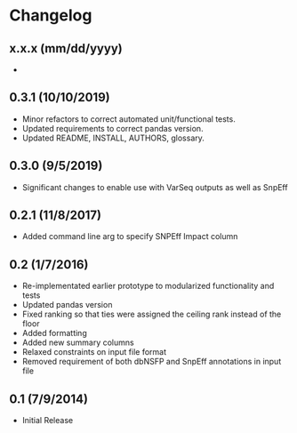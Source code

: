 Changelog
=========

x.x.x (mm/dd/yyyy)
---
- 

0.3.1 (10/10/2019)
----------------
- Minor refactors to correct automated unit/functional tests.
- Updated requirements to correct pandas version.
- Updated README, INSTALL, AUTHORS, glossary.

0.3.0 (9/5/2019)
----------------
- Significant changes to enable use with VarSeq outputs as well as SnpEff


0.2.1 (11/8/2017)
--------------
- Added command line arg to specify SNPEff Impact column

0.2 (1/7/2016)
--------------
- Re-implementated earlier prototype to modularized functionality and tests
- Updated pandas version
- Fixed ranking so that ties were assigned the ceiling rank instead of the floor
- Added formatting
- Added new summary columns
- Relaxed constraints on input file format
- Removed requirement of both dbNSFP and SnpEff annotations in input file

0.1 (7/9/2014)
--------------
- Initial Release
